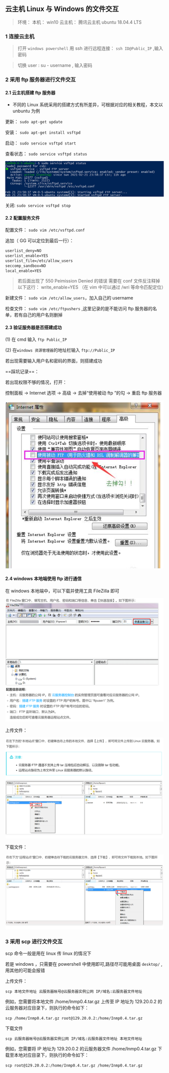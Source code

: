 ## 云主机 Linux 与 Windows 的文件交互

> 环境： 
> 本机： win10
> 云主机： 腾讯云主机 ubuntu 18.04.4 LTS

### 1 连接云主机

> 打开 `windows powershell`
> 用 ssh 进行远程连接： `ssh ID@Public_IP` ,输入密码

> 切换 user : su - username , 输入密码

### 2 采用 ftp 服务器进行文件交互

#### 2.1 云主机搭建 ftp 服务器

* 不同的 Linux 系统采用的搭建方式有所差异，可根据对应的相关教程，本文以 unbuntu 为例


更新： `sudo apt-get update`

安装： `sudo apt-get install vsftpd`

启动： `sudo service vsftpd start`

查看状态： `sudo service vsftpd status`

![](img/vsftpd_status.png)

关闭: `sudo service vsftpd stop`

#### 2.2 配置服务文件

配置文件： `sudo vim /etc/vsftpd.conf`

追加（ GG 可以定位到最后一行）：
```
userlist_deny=NO 
userlist_enable=YES 
userlist_file=/etc/allow_users 
seccomp_sandbox=NO 
local_enable=YES
```

> 若后面出现了 550 Peimission Denied 的错误
> 需要在 conf 文件反注释掉以下这行：
> write_enable=YES
> （在 vim 中可以通过 /wri 等命令匹配定位）

新建文件： `sudo vim /etc/allow_users`，加入自己的 username

检查文件： `sudo vim /etc/ftpushers` ,这里记录的是不能访问 ftp 服务器的名单，若有自己的用户名则删掉

#### 2.3 验证服务器是否搭建成功

(1)  在 cmd 输入 `ftp Public_IP`

(2)  在`windows 资源管理器`的地址栏输入 `ftp://Public_IP`

若出现需要输入用户名和密码的界面，则搭建成功

==踩坑记录==：

若出现权限不够的情况，打开：

控制面板 -> Internet 选项 -> 高级 -> 去掉“使用被动 ftp ”的勾 -> 重启 ftp 服务器

![](img/Internet_ftp_option.png)

#### 2.4 windows 本地端使用 ftp 进行通信

在 windows 本地端中，可以下载并使用工具 FileZilla 即可

![](img/ftp_FileZilla.png)

上传文件：

![](img/FileZilla_upload.png)

下载文件：

![](img/FileZilla_DownLoad.png)

### 3 采用 scp 进行文件交互

scp 命令一般是用在 linux 传 linux 的情况下

若是 windows ，只需要在 powershell 中使用即可,路径尽可能用桌面 `desktop/` ,用其他的可能会报错

上传文件：

`scp 本地文件地址 云服务器帐号@云服务器实例公网 IP/域名:云服务器文件地址`

例如，您需要将本地文件 /home/lnmp0.4.tar.gz 上传至 IP 地址为 129.20.0.2 的云服务器对应目录下，则执行的命令如下：

`scp /home/Inmp0.4.tar.gz root@129.20.0.2:/home/Inmp0.4.tar.gz`

下载文件

`scp 云服务器帐号@云服务器实例公网 IP/域名:云服务器文件地址 本地文件地址`

例如，您需要将 IP 地址为 129.20.0.2 的云服务器文件 /home/lnmp0.4.tar.gz 下载至本地对应目录下，则执行的命令如下：

`scp root@129.20.0.2:/home/Inmp0.4.tar.gz /home/Inmp0.4.tar.gz`










